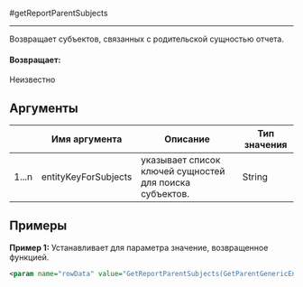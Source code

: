#getReportParentSubjects

---

Возвращает субъектов, связанных с родительской сущностью отчета.

#### Возвращает:

Неизвестно

## Аргументы

|  | Имя аргумента | Описание | Тип значения |
| --- | --- | --- | --- |
| 1...n | entityKeyForSubjects | указывает список ключей сущностей для поиска субъектов. | String |

## Примеры

**Пример 1:** Устанавливает для параметра значение, возвращенное функцией.
```xml
<param name="rowData" value="GetReportParentSubjects(GetParentGenericEntityTableKeys('X_SUSPECT.X_PARTY_RK'))" />
```

